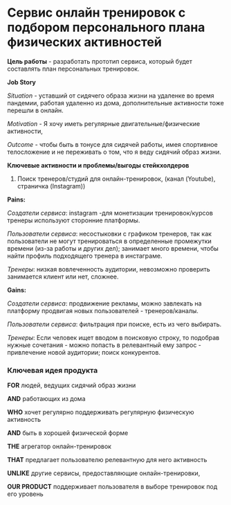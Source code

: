 # Сервис онлайн тренировок с подбором персонального плана физических активностей

**Цель работы** - разработать прототип сервиса, который будет составлять план персональных тренировок.

**Job Story**

*Situation* - уставший от сидячего образа жизни на удаленке во время пандемии, работая удаленно из дома, дополнительные активности тоже перешли в онлайн.

*Motivation* - Я хочу иметь регулярные двигательные/физические активности,

*Outcome* - чтобы быть в тонусе для сидячей работы, имея спортивное телосложение и не переживать о том, что я веду сидячий образ жизни.

**Ключевые активности и проблемы/выгоды стейкхолдеров**

1. Поиск тренеров/студий для онлайн-тренировок, (канал (Youtube), страничка (Instagram))

**Pains:**

*Создатели сервиса*: instagram -для монетизации тренировок/курсов тренеры используют сторонние платформы.

*Пользователи сервиса*: несостыковки с графиком тренеров, так как пользователи не могут тренироваться в определенные промежутки времени (из-за работы и других дел);  занимает много времени, чтобы найти профиль подходящего тренера в инстаграме.

*Тренеры*: низкая вовлеченность аудитории, невозможно проверить занимается клиент или нет, сложнее.

**Gains:**

*Создатели сервиса*:  продвижение рекламы, можно завлекать на платформу продвигая новых пользователей - тренеров/каналы. 

*Пользователи сервиса*: фильтрация при поиске, есть из чего выбирать. 

*Тренеры*: Если человек ищет вводом в поисковую строку, то подобрав нужные сочетания - можно попасть в релевантный ему запрос - привлечение новой аудитории; поиск конкурентов.

### Ключевая идея продукта

**FOR** людей, ведущих сидячий образ жизни

**AND** работающих из дома

**WHO** хочет регулярно поддерживать регулярную физическую активность

**AND** быть в хорошей физической форме

**THE** агрегатор онлайн-тренировок

**THAT** предлагает пользователю релевантную для него активность

**UNLIKE** другие сервисы, предоставляющие онлайн-тренировки,

**OUR PRODUCT** поддерживает пользователя в выборе тренировок под его уровень


